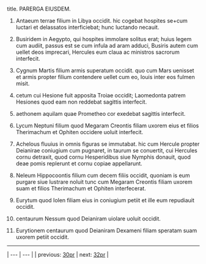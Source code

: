 title. PARERGA EIUSDEM.



1. Antaeum terrae filium in Libya occidit. hic cogebat hospites se+cum luctari et delassatos interficiebat; hunc luctando necauit.



2. Busiridem in Aegypto, qui hospites immolare solitus erat; huius legem cum audiit, passus est se cum infula ad aram adduci, Busiris autem cum uellet deos imprecari, Hercules eum claua ac ministros sacrorum interfecit.



3. Cygnum Martis filium armis superatum occidit. quo cum Mars uenisset et armis propter filium contendere uellet cum eo, Iouis inter eos fulmen misit.



4. cetum cui Hesione fuit apposita Troiae occidit; Laomedonta patrem Hesiones quod eam non reddebat sagittis interfecit.



5. aethonem aquilam quae Prometheo cor exedebat sagittis interfecit.



6. Lycum Neptuni filium quod Megaram Creontis filiam uxorem eius et filios Therimachum et Ophiten occidere uoluit interfecit.



7. Achelous fluuius in omnis figuras se immutabat. hic cum Hercule propter Deianirae coniugium cum pugnaret, in taurum se conuertit, cui Hercules cornu detraxit, quod cornu Hesperidibus siue Nymphis donauit, quod deae pomis replerunt et cornu copiae appellarunt.



8. Neleum Hippocoontis filium cum decem filiis occidit, quoniam is eum purgare siue lustrare noluit tunc cum Megaram Creontis filiam uxorem suam et filios Therimachum et Ophiten interfecerat.



9. Eurytum quod Iolen filiam eius in coniugium petiit et ille eum repudiauit occidit.



10. centaurum Nessum quod Deianiram uiolare uoluit occidit.



11. Eurytionem centaurum quod Deianiram Dexameni filiam speratam suam uxorem petiit occidit.



---

| --- | --- |
| previous: [30pr](../30pr/) | next: [32pr](../32pr/) |